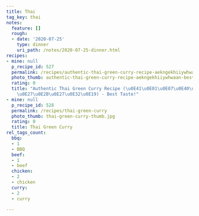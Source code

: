 ```yaml
---
title: Thai
tag_key: thai
notes:
  feature: []
  rough:
  - date: '2020-07-25'
    type: dinner
    uri_path: /notes/2020-07-25-dinner.html
recipes:
- mine: null
  p_recipe_id: 527
  permalink: /recipes/authentic-thai-green-curry-recipe-aekngekhiiywhwaan-best-taste!
  photo_thumb: authentic-thai-green-curry-recipe-aekngekhiiywhwaan-best-taste!-thumb.jpg
  rating: 0
  title: "Authentic Thai Green Curry Recipe (\u0E41\u0E01\u0E07\u0E40\u0E02\u0E35\u0E22\
    \u0E27\u0E2B\u0E27\u0E32\u0E19) - Best Taste!"
- mine: null
  p_recipe_id: 528
  permalink: /recipes/thai-green-curry
  photo_thumb: thai-green-curry-thumb.jpg
  rating: 0
  title: Thai Green Curry
rel_tags_count:
  bbq:
  - 1
  - BBQ
  beef:
  - 1
  - beef
  chicken:
  - 2
  - chicken
  curry:
  - 2
  - curry

---
```

